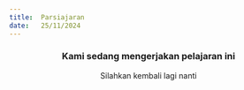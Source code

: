 ```yaml
---
title:  Parsiajaran
date:   25/11/2024
---
```


### <center>Kami sedang mengerjakan pelajaran ini</center>
<center>Silahkan kembali lagi nanti</center>